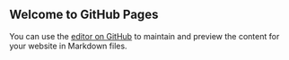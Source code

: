 ## Welcome to GitHub Pages

You can use the [editor on GitHub](https://github.com/JMartinRutgers/TvproducerMexico/edit/gh-pages/index.md) to maintain and preview the content for your website in Markdown files.
